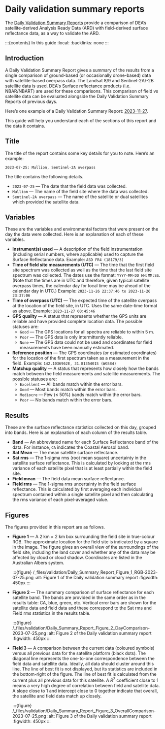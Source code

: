 # Daily validation summary reports

The [Daily Validation Summary Reports](/validation/daily-report/) provide a comparison of DEA’s satellite-derived Analysis Ready Data (ARD) with field-derived surface reflectance data, as a way to validate the ARD. 

:::{contents} In this guide
:local:
:backlinks: none
:::

## Introduction

A Daily Validation Summary Report gives a summary of the results from a single comparison of ground-based (or occasionally drone-based) data with satellite-based overpass data. The Landsat 8/9 and Sentinel-2A/-2B satellite data is used. DEA's Surface reflectance products (i.e. NBAR/NBART) are used for these comparisons. This comparison of field vs satellite data can be evaluated alongside the Daily Validation Summary Reports of previous days. 

Here’s one example of a Daily Validation Summary Report: [2023-11-27](/validation/daily-report/2023-11-27/). 

This guide will help you understand each of the sections of this report and the data it contains. 

## Title

The title of the report contains some key details for you to note. Here’s an example:

```text
2023-07-25: Mullion, Sentinel-2A overpass
```

The title contains the following details. 

* `2023-07-25` &mdash; The date that the field data was collected. 
* `Mullion` &mdash; The name of the field site where the data was collected. 
* `Sentinel-2A overpass` &mdash; The name of the satellite or dual satellites which provided the satellite data. 

## Variables 

These are the variables and environmental factors that were present on the day the data were collected. Here is an explanation of each of these variables. 

* **Instrument(s) used** &mdash; A description of the field instrumentation (including serial numbers, where applicable) used to capture the Surface Reflectance data. Example: `ASD FR4 (18179/3)` 
* **Time of field site measurements (UTC)** &mdash; The time that the first field site spectrum was collected as well as the time that the last field site spectrum was collected. The dates use the format: `YYYY-MM-DD HH:MM:SS`. (Note that the times are in UTC and therefore, given typical satellite overpass times, the calendar day for local time may be ahead of the calendar day in UTC.) Example: `2023-11-26 22:37:46 to 2023-11-26 23:37:06` 
* **Time of overpass (UTC)** &mdash; The expected time of the satellite overpass at the location of the field site, in UTC. Uses the same date-time format as above. Example: `2023-11-27 00:45:46` 
* **GPS quality** &mdash; A status that represents whether the GPS units are reliable and have provided complete location data. The possible statuses are: 
    * `Good` &mdash; The GPS locations for all spectra are reliable to within 5 m. 
    * `Poor` &mdash; The GPS data is only intermittently reliable. 
    * `None` &mdash; The GPS data could not be used and coordinates for field measurements have been manually estimated. 
* **Reference position** &mdash; The GPS coordinates (or estimated coordinates) for the location of the first spectrum taken as a measurement in the field. Example: `142.1036962E, 31.8135401S (WGS84)` 
* **Matchup quality** &mdash; A status that represents how closely how the bands match between the field measurements and satellite measurements. The possible statuses are: 
    * `Excellent` &mdash; All bands match within the error bars. 
    * `Good` &mdash; Most bands match within the error bars. 
    * `Mediocre` &mdash; Few ($\leq$ 50%) bands match within the error bars. 
    * `Poor` &mdash; No bands match within the error bars. 

## Results

These are the surface reflectance statistics collected on this day, grouped into bands. Here is an explanation of each column of the results table. 

* **Band** &mdash; An abbreviated name for each Surface Reflectance band of the data. For instance, `CA` indicates the Coastal Aerosol band. 
* **Sat Mean** &mdash; The mean satellite surface reflectance. 
* **Sat rms** &mdash; The 1-sigma rms (root mean square) uncertainty in the satellite surface reflectance. This is calculated by looking at the rms variance of each satellite pixel that is at least partially within the field site. 
* **Field mean** &mdash; The field data mean surface reflectance. 
* **Field rms** &mdash; The 1-sigma rms uncertainty in the field surface reflectance. This is calculated by first averaging each individual spectrum contained within a single satellite pixel and then calculating the rms variance of each pixel-averaged value. 

## Figures

The figures provided in this report are as follows. 

* **Figure 1** &mdash; A 2 km $\times$ 2 km box surrounding the field site in true-colour RGB. The approximate location for the field site is indicated by a square in the image. The figure gives an overall view of the surroundings of the field site, including the land cover and whether any of the data may be affected by cloud or cloud shadow. Coordinates are listed in the Australian Albers system. 

    :::{figure} /_files/validation/Daily_Summary_Report_Figure_1_RGB-2023-07-25.png
    :alt: Figure 1 of the Daily validation summary report
    :figwidth: 450px
    :::

* **Figure 2** &mdash; The summary comparison of surface reflectance for each satellite band. The bands are provided in the same order as in the results table: CA, blue, green, etc. Vertical error bars are shown for the satellite data and field data and these correspond to the Sat rms and Field rms statistics in the results table. 

    :::{figure} /_files/validation/Daily_Summary_Report_Figure_2_DayComparison-2023-07-25.png
    :alt: Figure 2 of the Daily validation summary report
    :figwidth: 450px
    :::

* **Field 3** &mdash; A comparison between the current data (coloured symbols) versus all previous data for the satellite platform (black dots). The diagonal line represents the one-to-one correspondence between the field data and satellite data. Ideally, all data should cluster around this line. The line of best fit is not displayed, but its statistics are included in the bottom-right of the figure. The line of best fit is calculated from the current plus all previous data for this satellite. A $R^2$ coefficient close to $1$ means a very high degree of correlation between field and satellite data. A slope close to $1$ and intercept close to $0$ together indicate that overall, the satellite and field data match up closely. 

    :::{figure} /_files/validation/Daily_Summary_Report_Figure_3_OverallComparison-2023-07-25.png
    :alt: Figure 3 of the Daily validation summary report
    :figwidth: 450px
    :::
